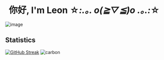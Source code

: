 # <div align="center">你好, I'm Leon ☆*:.｡. o(≧▽≦)o .｡.:*☆</div>

![image](https://github.com/truongmleon/truongmleon/assets/73002754/5d52f0ac-9e7d-4d96-a8f3-408c579e7fe9)

## Statistics

[![GitHub Streak](https://streak-stats.demolab.com?user=truongmleon&theme=buefy&hide_border=true)](https://git.io/streak-stats)
![carbon](https://github.com/truongmleon/truongmleon/assets/73002754/c14ce53b-28e7-4620-a307-fa11aa6616ed)

